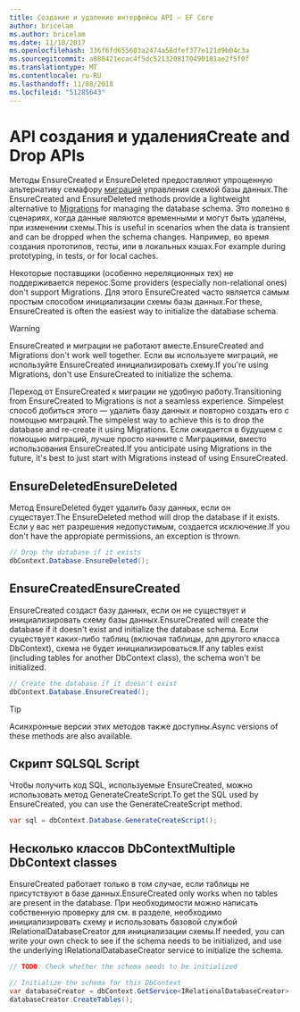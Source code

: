 ```yaml
---
title: Создание и удаление интерфейсы API — EF Core
author: bricelam
ms.author: bricelam
ms.date: 11/10/2017
ms.openlocfilehash: 336f6fd655603a2474a58dfef377e121d9b04c3a
ms.sourcegitcommit: a088421ecac4f5dc5213208170490181ae2f5f0f
ms.translationtype: MT
ms.contentlocale: ru-RU
ms.lasthandoff: 11/08/2018
ms.locfileid: "51285643"
---
```

# <a name="create-and-drop-apis"></a><span data-ttu-id="31b9e-102">API создания и удаления</span><span class="sxs-lookup"><span data-stu-id="31b9e-102">Create and Drop APIs</span></span>

<span data-ttu-id="31b9e-103">Методы EnsureCreated и EnsureDeleted предоставляют упрощенную альтернативу семафору [миграций](migrations/index.md) управления схемой базы данных.</span><span class="sxs-lookup"><span data-stu-id="31b9e-103">The EnsureCreated and EnsureDeleted methods provide a lightweight alternative to [Migrations](migrations/index.md) for managing the database schema.</span></span> <span data-ttu-id="31b9e-104">Это полезно в сценариях, когда данные являются временными и могут быть удалены, при изменении схемы.</span><span class="sxs-lookup"><span data-stu-id="31b9e-104">This is useful in scenarios when the data is transient and can be dropped when the schema changes.</span></span> <span data-ttu-id="31b9e-105">Например, во время создания прототипов, тесты, или в локальных кэшах.</span><span class="sxs-lookup"><span data-stu-id="31b9e-105">For example during prototyping, in tests, or for local caches.</span></span>

<span data-ttu-id="31b9e-106">Некоторые поставщики (особенно нереляционных тех) не поддерживается перенос.</span><span class="sxs-lookup"><span data-stu-id="31b9e-106">Some providers (especially non-relational ones) don't support Migrations.</span></span> <span data-ttu-id="31b9e-107">Для этого EnsureCreated часто является самым простым способом инициализации схемы базы данных.</span><span class="sxs-lookup"><span data-stu-id="31b9e-107">For these, EnsureCreated is often the easiest way to initialize the database schema.</span></span>

> [!WARNING]
> <span data-ttu-id="31b9e-108">EnsureCreated и миграции не работают вместе.</span><span class="sxs-lookup"><span data-stu-id="31b9e-108">EnsureCreated and Migrations don't work well together.</span></span> <span data-ttu-id="31b9e-109">Если вы используете миграций, не используйте EnsureCreated инициализировать схему.</span><span class="sxs-lookup"><span data-stu-id="31b9e-109">If you're using Migrations, don't use EnsureCreated to initialize the schema.</span></span>

<span data-ttu-id="31b9e-110">Переход от EnsureCreated к миграции не удобную работу.</span><span class="sxs-lookup"><span data-stu-id="31b9e-110">Transitioning from EnsureCreated to Migrations is not a seamless experience.</span></span> <span data-ttu-id="31b9e-111">Simpelest способ добиться этого — удалить базу данных и повторно создать его с помощью миграций.</span><span class="sxs-lookup"><span data-stu-id="31b9e-111">The simpelest way to achieve this is to drop the database and re-create it using Migrations.</span></span> <span data-ttu-id="31b9e-112">Если ожидается в будущем с помощью миграций, лучше просто начните с Миграциями, вместо использования EnsureCreated.</span><span class="sxs-lookup"><span data-stu-id="31b9e-112">If you anticipate using Migrations in the future, it's best to just start with Migrations instead of using EnsureCreated.</span></span>

## <a name="ensuredeleted"></a><span data-ttu-id="31b9e-113">EnsureDeleted</span><span class="sxs-lookup"><span data-stu-id="31b9e-113">EnsureDeleted</span></span>

<span data-ttu-id="31b9e-114">Метод EnsureDeleted будет удалить базу данных, если он существует.</span><span class="sxs-lookup"><span data-stu-id="31b9e-114">The EnsureDeleted method will drop the database if it exists.</span></span> <span data-ttu-id="31b9e-115">Если у вас нет разрешения недопустимым, создается исключение.</span><span class="sxs-lookup"><span data-stu-id="31b9e-115">If you don't have the appropiate permissions, an exception is thrown.</span></span>

``` csharp
// Drop the database if it exists
dbContext.Database.EnsureDeleted();
```

## <a name="ensurecreated"></a><span data-ttu-id="31b9e-116">EnsureCreated</span><span class="sxs-lookup"><span data-stu-id="31b9e-116">EnsureCreated</span></span>

<span data-ttu-id="31b9e-117">EnsureCreated создаст базу данных, если он не существует и инициализировать схему базы данных.</span><span class="sxs-lookup"><span data-stu-id="31b9e-117">EnsureCreated will create the database if it doesn't exist and initialize the database schema.</span></span> <span data-ttu-id="31b9e-118">Если существует каких-либо таблиц (включая таблицы, для другого класса DbContext), схема не будет инициализироваться.</span><span class="sxs-lookup"><span data-stu-id="31b9e-118">If any tables exist (including tables for another DbContext class), the schema won't be initialized.</span></span>

``` csharp
// Create the database if it doesn't exist
dbContext.Database.EnsureCreated();
```

> [!TIP]
> <span data-ttu-id="31b9e-119">Асинхронные версии этих методов также доступны.</span><span class="sxs-lookup"><span data-stu-id="31b9e-119">Async versions of these methods are also available.</span></span>

## <a name="sql-script"></a><span data-ttu-id="31b9e-120">Скрипт SQL</span><span class="sxs-lookup"><span data-stu-id="31b9e-120">SQL Script</span></span>

<span data-ttu-id="31b9e-121">Чтобы получить код SQL, используемые EnsureCreated, можно использовать метод GenerateCreateScript.</span><span class="sxs-lookup"><span data-stu-id="31b9e-121">To get the SQL used by EnsureCreated, you can use the GenerateCreateScript method.</span></span>

``` csharp
var sql = dbContext.Database.GenerateCreateScript();
```

## <a name="multiple-dbcontext-classes"></a><span data-ttu-id="31b9e-122">Несколько классов DbContext</span><span class="sxs-lookup"><span data-stu-id="31b9e-122">Multiple DbContext classes</span></span>

<span data-ttu-id="31b9e-123">EnsureCreated работает только в том случае, если таблицы не присутствуют в базе данных.</span><span class="sxs-lookup"><span data-stu-id="31b9e-123">EnsureCreated only works when no tables are present in the database.</span></span> <span data-ttu-id="31b9e-124">При необходимости можно написать собственную проверку для см. в разделе, необходимо инициализировать схему и использовать базовой службой IRelationalDatabaseCreator для инициализации схемы.</span><span class="sxs-lookup"><span data-stu-id="31b9e-124">If needed, you can write your own check to see if the schema needs to be initialized, and use the underlying IRelationalDatabaseCreator service to initialize the schema.</span></span>

``` csharp
// TODO: Check whether the schema needs to be initialized

// Initialize the schema for this DbContext
var databaseCreator = dbContext.GetService<IRelationalDatabaseCreator>();
databaseCreator.CreateTables();
```
